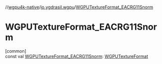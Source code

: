 //[wgpu4k-native](../../index.md)/[io.ygdrasil.wgpu](index.md)/[WGPUTextureFormat_EACRG11Snorm](-w-g-p-u-texture-format_-e-a-c-r-g11-snorm.md)

# WGPUTextureFormat_EACRG11Snorm

[common]\
const val [WGPUTextureFormat_EACRG11Snorm](-w-g-p-u-texture-format_-e-a-c-r-g11-snorm.md): [WGPUTextureFormat](-w-g-p-u-texture-format/index.md)